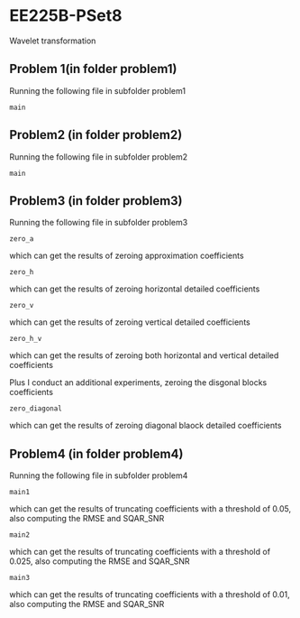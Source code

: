 # EE225B-PSet8
Wavelet transformation

## Problem 1(in folder problem1)
Running the following file in subfolder problem1
```
main
```

## Problem2 (in folder problem2)
Running the following file in subfolder problem2
```
main
```

## Problem3 (in folder problem3)
Running the following file in subfolder problem3
```
zero_a
```
which can get the results of zeroing approximation coefficients


```
zero_h
```
which can get the results of zeroing horizontal detailed coefficients


```
zero_v
```
which can get the results of zeroing vertical detailed coefficients


```
zero_h_v
```
which can get the results of zeroing both horizontal and vertical detailed coefficients


Plus I conduct an additional experiments, zeroing the disgonal blocks coefficients
```
zero_diagonal
```
which can get the results of zeroing diagonal blaock detailed coefficients


## Problem4 (in folder problem4)
Running the following file in subfolder problem4
```
main1
```
which can get the results of truncating coefficients with a threshold of 0.05, also computing the RMSE and SQAR_SNR


```
main2
```
which can get the results of truncating coefficients with a threshold of 0.025, also computing the RMSE and SQAR_SNR


```
main3
```
which can get the results of truncating coefficients with a threshold of 0.01, also computing the RMSE and SQAR_SNR
